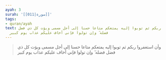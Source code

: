 ```yaml
---
ayah: 3
surah: '[[011|سورة]]'
tags:
- quran/ayah
text: وأن استغفروا ربكم ثم توبوا إليه يمتعكم متاعا حسنا إلى أجل مسمى ويؤت كل ذي فضل
  فضله ۖ وإن تولوا فإني أخاف عليكم عذاب يوم كبير
---
```

> وأن استغفروا ربكم ثم توبوا إليه يمتعكم متاعا حسنا إلى أجل مسمى ويؤت كل ذي فضل فضله ۖ وإن تولوا فإني أخاف عليكم عذاب يوم كبير
